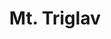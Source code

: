 ---
title:			"Mt. Triglav"
post_path:	2018-08-15-mt-triglav-slovenia
date_start:	2018/08/15
date_end:		2018/08/17
lat:        46.3792
lon:        13.8164
metadata:
  - type: hike
  - year: 2018
  - countries:
      - Slovenia
  - continents:
      - Europe
  - regions:
      - Europe
photos:
  - ext:    01.jpg
    class:  vertical half
  - ext:    02.jpg
    class:  vertical half
  - ext:    04.jpg
    class:  horizontal
  - ext:    07.jpg
    class:  horizontal half
  - ext:    08.jpg
    class:  horizontal half
  - ext:    03.jpg
    class:  horizontal
    text:   "Seven Lakes Trail · Triglav National Park"
---